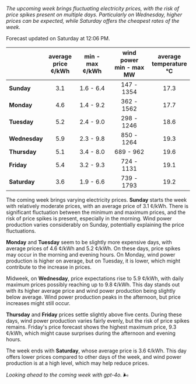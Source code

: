 *The upcoming week brings fluctuating electricity prices, with the risk of price spikes present on multiple days. Particularly on Wednesday, higher prices can be expected, while Saturday offers the cheapest rates of the week.*

Forecast updated on Saturday at 12:06 PM.

|               | average<br>price<br>¢/kWh | min - max<br>¢/kWh | wind power<br>min - max<br>MW | average<br>temperature<br>°C |
|:-------------|:----------------:|:----------------:|:-------------:|:-------------:|
| **Sunday**   | 3.1             | 1.6 - 6.4        | 147 - 1354    | 17.3          |
| **Monday**   | 4.6             | 1.4 - 9.2        | 362 - 1562    | 17.7          |
| **Tuesday**  | 5.2             | 2.4 - 9.0        | 298 - 1246    | 18.6          |
| **Wednesday**| 5.9             | 2.3 - 9.8        | 850 - 1264    | 19.3          |
| **Thursday** | 5.1             | 3.4 - 8.0        | 689 - 962     | 19.6          |
| **Friday**   | 5.4             | 3.2 - 9.3        | 724 - 1131    | 19.1          |
| **Saturday** | 3.6             | 1.9 - 6.6        | 739 - 1793    | 19.2          |

The coming week brings varying electricity prices. **Sunday** starts the week with relatively moderate prices, with an average price of 3.1 ¢/kWh. There is significant fluctuation between the minimum and maximum prices, and the risk of price spikes is present, especially in the morning. Wind power production varies considerably on Sunday, potentially explaining the price fluctuations.

**Monday** and **Tuesday** seem to be slightly more expensive days, with average prices of 4.6 ¢/kWh and 5.2 ¢/kWh. On these days, price spikes may occur in the morning and evening hours. On Monday, wind power production is higher on average, but on Tuesday, it is lower, which might contribute to the increase in prices.

Midweek, on **Wednesday**, price expectations rise to 5.9 ¢/kWh, with daily maximum prices possibly reaching up to 9.8 ¢/kWh. This day stands out with its higher average price and wind power production being slightly below average. Wind power production peaks in the afternoon, but price increases might still occur.

**Thursday** and **Friday** prices settle slightly above five cents. During these days, wind power production varies fairly evenly, but the risk of price spikes remains. Friday's price forecast shows the highest maximum price, 9.3 ¢/kWh, which might cause surprises during the afternoon and evening hours.

The week ends with **Saturday**, whose average price is 3.6 ¢/kWh. This day offers lower prices compared to other days of the week, and wind power production is at a high level, which may help reduce prices.

*Looking ahead to the coming week with gpt-4o.* 🌬️
